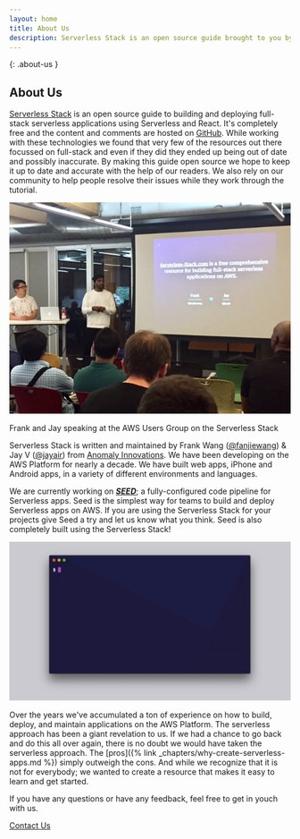 ```yaml
---
layout: home
title: About Us
description: Serverless Stack is an open source guide brought to you by Frank Wang (@fanjiewang) and Jay V (@jayair) from Anomaly Innovations.
---
```


{: .about-us }
## About Us

[Serverless Stack](/) is an open source guide to building and deploying full-stack serverless applications using Serverless and React. It's completely free and the content and comments are hosted on [GitHub](https://github.com/AnomalyInnovations/serverless-stack-com). While working with these technologies we found that very few of the resources out there focussed on full-stack and even if they did they ended up being out of date and possibly inaccurate. By making this guide open source we hope to keep it up to date and accurate with the help of our readers. We also rely on our community to help people resolve their issues while they work through the tutorial.

<p style="text-align: center;"><img src="/assets/team-at-aws-meetup.jpg" alt="Frank and Jay at the AWS Users Group" /></p>
<p class="about-us-image-desc">Frank and Jay speaking at the AWS Users Group on the Serverless Stack</p>

Serverless Stack is written and maintained by Frank Wang ([@fanjiewang](https://twitter.com/fanjiewang)) &amp; Jay V ([@jayair](https://twitter.com/jayair)) from [Anomaly Innovations](http://anoma.ly). We have been developing on the AWS Platform for nearly a decade. We have built web apps, iPhone and Android apps, in a variety of different environments and languages.

We are currently working on [**_SEED_**](https://seed.run); a fully-configured code pipeline for Serverless apps. Seed is the simplest way for teams to build and deploy Serverless apps on AWS. If you are using the Serverless Stack for your projects give Seed a try and let us know what you think. Seed is also completely built using the Serverless Stack!

[![SEED Serverless CI/CD promo gif](/assets/seed-serverless-ci-cd-promo.gif)](https://seed.run)

Over the years we've accumulated a ton of experience on how to build, deploy, and maintain applications on the AWS Platform. The serverless approach has been a giant revelation to us. If we had a chance to go back and do this all over again, there is no doubt we would have taken the serverless approach. The [pros]({% link _chapters/why-create-serverless-apps.md %}) simply outweigh the cons. And while we recognize that it is not for everybody; we wanted to create a resource that makes it easy to learn and get started.

If you have any questions or have any feedback, feel free to get in youch with us.

<a class="button contact" href="mailto:{{ site.email }}">Contact Us</a>
